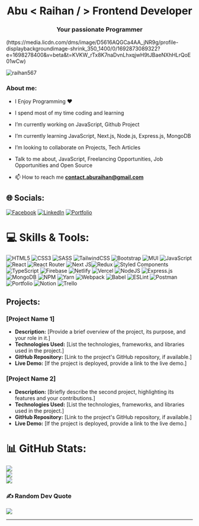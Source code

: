 <h1 align="center">Abu < Raihan / > Frontend Developer</h1>
<h3 align="center">Your passionate Programmer</h3>
(https://media.licdn.com/dms/image/D5616AQGCa4AA_jNR9g/profile-displaybackgroundimage-shrink_350_1400/0/1692873089322?e=1698278400&v=beta&t=KVKW_rTx8K7naDvnLhxqjwH9tJBaeNXhHLrQoE01wCw)
<p align="left"> <img src="https://komarev.com/ghpvc/?username=raihan567&label=Profile%20views&color=0e75b6&style=flat" alt="raihan567" /> </p>

 <h3>About me:</h3>
 
- I Enjoy Programming ❤ 
 
- I spend most of my time coding and learning
 
- I’m currently working on JavaScript, Github Project

- I’m currently learning JavaScript, Next.js, Node.js, Express.js, MongoDB

- I’m looking to collaborate on Projects, Tech Articles

- Talk to me about, JavaScript, Freelancing Opportunities, Job Opportunities
  and Open Source

- 📫 How to reach me **contact.aburaihan@gmail.com** <br>


## 🌐 Socials:

[![Facebook](https://img.shields.io/badge/Facebook-%231877F2.svg?logo=Facebook&logoColor=white)](https://facebook.com/https://www.facebook.com/abu.raihan.sumu/)
[![LinkedIn](https://img.shields.io/badge/LinkedIn-%230077B5.svg?logo=linkedin&logoColor=white)](https://linkedin.com/in/https://www.linkedin.com/in/devaburaihan/)
[![Portfolio](https://img.shields.io/badge/%E2%9E%A1-Portfolio-red)](https://dev-portfolio-tawny.vercel.app/)

# 💻 Skills & Tools:

![HTML5](https://img.shields.io/badge/html5-%23E34F26.svg?style=for-the-badge&logo=html5&logoColor=white)
![CSS3](https://img.shields.io/badge/css3-%231572B6.svg?style=for-the-badge&logo=css3&logoColor=white)
![SASS](https://img.shields.io/badge/SASS-hotpink.svg?style=for-the-badge&logo=SASS&logoColor=white)
![TailwindCSS](https://img.shields.io/badge/tailwindcss-%2338B2AC.svg?style=for-the-badge&logo=tailwind-css&logoColor=white)
![Bootstrap](https://img.shields.io/badge/bootstrap-%23563D7C.svg?style=for-the-badge&logo=bootstrap&logoColor=white)
![MUI](https://img.shields.io/badge/MUI-%230081CB.svg?style=for-the-badge&logo=material-ui&logoColor=white)
![JavaScript](https://img.shields.io/badge/javascript-%23323330.svg?style=for-the-badge&logo=javascript&logoColor=%23F7DF1E)
![React](https://img.shields.io/badge/react-%2320232a.svg?style=for-the-badge&logo=react&logoColor=%2361DAFB)
![React Router](https://img.shields.io/badge/React_Router-CA4245?style=for-the-badge&logo=react-router&logoColor=white)
![Next JS](https://img.shields.io/badge/Next-black?style=for-the-badge&logo=next.js&logoColor=white)![Redux](https://img.shields.io/badge/redux-%23593d88.svg?style=for-the-badge&logo=redux&logoColor=white)
![Styled Components](https://img.shields.io/badge/styled--components-DB7093?style=for-the-badge&logo=styled-components&logoColor=white)
![TypeScript](https://img.shields.io/badge/typescript-%23007ACC.svg?style=for-the-badge&logo=typescript&logoColor=white)
![Firebase](https://img.shields.io/badge/firebase-%23039BE5.svg?style=for-the-badge&logo=firebase)
![Netlify](https://img.shields.io/badge/netlify-%23000000.svg?style=for-the-badge&logo=netlify&logoColor=#00C7B7)
![Vercel](https://img.shields.io/badge/vercel-%23000000.svg?style=for-the-badge&logo=vercel&logoColor=white)
![NodeJS](https://img.shields.io/badge/node.js-6DA55F?style=for-the-badge&logo=node.js&logoColor=white)
![Express.js](https://img.shields.io/badge/express.js-%23404d59.svg?style=for-the-badge&logo=express&logoColor=%2361DAFB)
![MongoDB](https://img.shields.io/badge/MongoDB-%234ea94b.svg?style=for-the-badge&logo=mongodb&logoColor=white)
![NPM](https://img.shields.io/badge/NPM-%23000000.svg?style=for-the-badge&logo=npm&logoColor=white)
![Yarn](https://img.shields.io/badge/yarn-%232C8EBB.svg?style=for-the-badge&logo=yarn&logoColor=white)
![Webpack](https://img.shields.io/badge/webpack-%238DD6F9.svg?style=for-the-badge&logo=webpack&logoColor=black)
![Babel](https://img.shields.io/badge/Babel-F9DC3e?style=for-the-badge&logo=babel&logoColor=black)
![ESLint](https://img.shields.io/badge/ESLint-4B3263?style=for-the-badge&logo=eslint&logoColor=white)
![Postman](https://img.shields.io/badge/Postman-FF6C37?style=for-the-badge&logo=postman&logoColor=white)
![Portfolio](https://img.shields.io/badge/Portfolio-%23000000.svg?style=for-the-badge&logo=firefox&logoColor=#FF7139)
![Notion](https://img.shields.io/badge/Notion-%23000000.svg?style=for-the-badge&logo=notion&logoColor=white)
![Trello](https://img.shields.io/badge/Trello-%23026AA7.svg?style=for-the-badge&logo=Trello&logoColor=white)

## **Projects:**
### [Project Name 1]

- **Description:** [Provide a brief overview of the project, its purpose, and your role in it.]
- **Technologies Used:** [List the technologies, frameworks, and libraries used in the project.]
- **GitHub Repository:** [Link to the project's GitHub repository, if available.]
- **Live Demo:** [If the project is deployed, provide a link to the live demo.]

### [Project Name 2]

- **Description:** [Briefly describe the second project, highlighting its features and your contributions.]
- **Technologies Used:** [List the technologies, frameworks, and libraries used in the project.]
- **GitHub Repository:** [Link to the project's GitHub repository, if available.]
- **Live Demo:** [If the project is deployed, provide a link to the live demo.]


# 📊 GitHub Stats:

![](https://github-readme-stats.vercel.app/api?username=Raihan567&theme=dark&hide_border=true&include_all_commits=false&count_private=false)<br/>
![](https://github-readme-streak-stats.herokuapp.com/?user=Raihan567&theme=dark&hide_border=true)<br/>
![](https://github-readme-stats.vercel.app/api/top-langs/?username=Raihan567&theme=dark&hide_border=true&include_all_commits=false&count_private=false&layout=compact)

### ✍️ Random Dev Quote

![](https://quotes-github-readme.vercel.app/api?type=horizontal&theme=merko)

---


